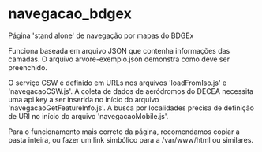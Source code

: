 # navegacao_bdgex
Página 'stand alone' de navegação por mapas do BDGEx

Funciona baseada em arquivo JSON que contenha informações das camadas.
O arquivo arvore-exemplo.json demonstra como deve ser preenchido.

O serviço CSW é definido em URLs nos arquivos 'loadFromIso.js' e 'navegacaoCSW.js'.
A coleta de dados de aeródromos do DECEA necessita uma api key a ser inserida no início do arquivo 'navegacaoGetFeatureInfo.js'.
A busca por localidades precisa de definição de URI no início do arquivo 'navegacaoMobile.js'.

Para o funcionamento mais correto da página, recomendamos copiar a pasta inteira,
ou fazer um link simbólico para a /var/www/html ou similares. 
